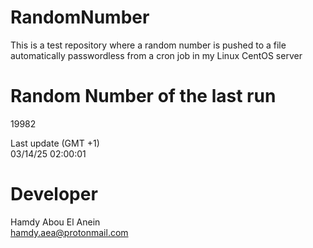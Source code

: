 # RandomNumber    
This is a test repository where a random number is pushed to a file automatically passwordless from a cron job in my Linux CentOS server    
# Random Number of the last run   
19982
      
Last update (GMT +1)    
03/14/25 02:00:01
# Developer    
Hamdy Abou El Anein   
hamdy.aea@protonmail.com
